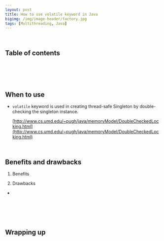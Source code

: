 ```yaml
---
layout: post
title: How to use volatile keyword in Java
bigimg: /img/image-header/factory.jpg
tags: [Multithreading, Java]
---
```




<br>

## Table of contents





<br>

## 






<br>

## When to use
- ```volatile``` keyword is used in creating thread-safe Singleton by double-checking the singleton instance.

    [http://www.cs.umd.edu/~pugh/java/memoryModel/DoubleCheckedLocking.html](http://www.cs.umd.edu/~pugh/java/memoryModel/DoubleCheckedLocking.html)



<br>

## Benefits and drawbacks
1. Benefits




2. Drawbacks
- 


<br>

## 





<br>

## Wrapping up




<br>